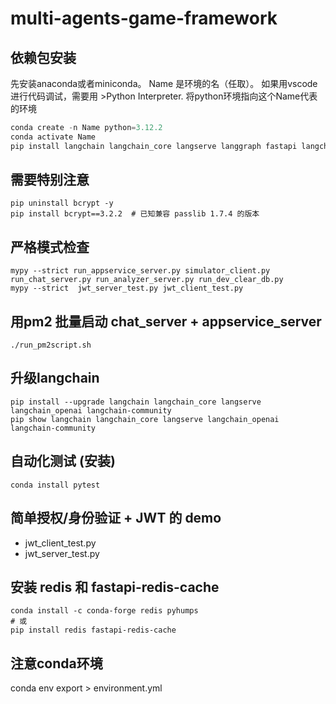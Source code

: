 # multi-agents-game-framework

## 依赖包安装

先安装anaconda或者miniconda。
Name 是环境的名（任取）。
如果用vscode 进行代码调试，需要用 >Python Interpreter. 将python环境指向这个Name代表的环境

```python
conda create -n Name python=3.12.2 
conda activate Name
pip install langchain langchain_core langserve langgraph fastapi langchain_openai sse_starlette faiss-cpu loguru mypy pandas openpyxl overrides Jinja2 jsonschema black pandas-stubs uvicorn "python-jose[cryptography]" passlib requests python-multipart bcrypt types-python-jose sqlalchemy2-stubs types-passlib sqlalchemy asyncpg psycopg2 types-redis
```

## 需要特别注意

```shell
pip uninstall bcrypt -y
pip install bcrypt==3.2.2  # 已知兼容 passlib 1.7.4 的版本
```

## 严格模式检查

```shell
mypy --strict run_appservice_server.py simulator_client.py run_chat_server.py run_analyzer_server.py run_dev_clear_db.py
mypy --strict  jwt_server_test.py jwt_client_test.py
```

## 用pm2 批量启动 chat_server + appservice_server

```shell
./run_pm2script.sh
```

## 升级langchain

```shell
pip install --upgrade langchain langchain_core langserve langchain_openai langchain-community 
pip show langchain langchain_core langserve langchain_openai langchain-community
```

## 自动化测试 (安装)

```shell
conda install pytest
```

## 简单授权/身份验证 + JWT 的 demo

- jwt_client_test.py
- jwt_server_test.py

## 安装 redis 和 fastapi-redis-cache

```shell
conda install -c conda-forge redis pyhumps
# 或
pip install redis fastapi-redis-cache
```

## 注意conda环境

conda env export > environment.yml
